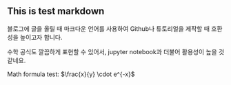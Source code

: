 ## This is test markdown

블로그에 글을 올릴 때 마크다운 언어를 사용하여 Github나 튜토리얼을 제작할 때 호환성을 높이고자 합니다.

수학 공식도 깔끔하게 표현할 수 있어서, jupyter notebook과 더불어 활용성이 높을 것 같네요.

Math formula test: $\frac{x}{y} \cdot e^{-x}$